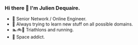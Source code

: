 ### Hi there 👋 I'm Julien Dequaire.

- 🔭 Senior Network / Online Engineer.
- 🧪 Always trying to learn new stuff on all possible domains.
- 🏊🚲🏃 Triathlons and running.
- 🔭 Space addict.
